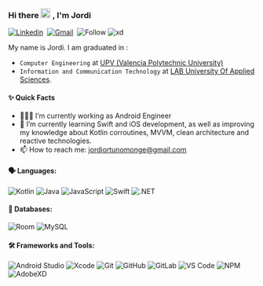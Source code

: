 ### Hi there <img src="https://media.giphy.com/media/hvRJCLFzcasrR4ia7z/giphy.gif" width="20px"> , I'm Jordi



[![Linkedin](https://img.shields.io/badge/-LinkedIn-blue?style=flat&logo=Linkedin&logoColor=white&link=https://es.linkedin.com/in/jordi-ortu%C3%B1o-monge-083b5219b)](https://es.linkedin.com/in/jordi-ortu%C3%B1o-monge-083b5219b)&nbsp;
[![Gmail](https://img.shields.io/badge/-Gmail-c14438?style=flat&logo=Gmail&logoColor=white&link=mailto:ormonjordi@gmail.com)](mailto:ormonjordi@gmail.com)&nbsp;
![Follow](https://img.shields.io/github/followers/jorormon?style=social)
![xd](https://komarev.com/ghpvc/?username=jorormon)

My name is Jordi. I am graduated in :
* `Computer Engineering` at [UPV (Valencia Polytechnic University)](http://www.upv.es/)
* `Information and Communication Technology` at [LAB University Of Applied Sciences](https://www.lab.fi/en).


#### ✨ Quick Facts

- 👨🏽‍💻 I’m currently working as Android Engineer
- 🌱 I’m currently learning Swift and iOS development, as well as improving my knowledge about Kotlin corroutines, MVVM, clean architecture and reactive technologies. 
- 📫 How to reach me: jordiortunomonge@gmail.com

#### 🗣️ Languages:

![Kotlin](https://img.shields.io/badge/-Kotlin-black?style=flat-square&logo=kotlin)
![Java](https://img.shields.io/badge/-Java-black?style=flat-square&logo=java)
![JavaScript](https://img.shields.io/badge/-JavaScript-black?style=flat-square&logo=javascript)
![Swift](https://img.shields.io/badge/-Swift-black?style=flat-square&logo=swift)
![.NET](https://img.shields.io/badge/-.NET-black?style=flat-square&logo=dot-net)


#### 💾 Databases:
![Room](https://img.shields.io/badge/-Room-black?style=flat-square)
![MySQL](https://img.shields.io/badge/-MySQL-black?style=flat-square&logo=mysql)

#### 🛠️ Frameworks and Tools:
![Android Studio](https://img.shields.io/badge/-Android_Studio-black?style=flat-square&logo=android-studio)
![Xcode](https://img.shields.io/badge/-Xcode-black?style=flat-square&logo=xcode)
![Git](https://img.shields.io/badge/-Git-black?style=flat-square&logo=git)
![GitHub](https://img.shields.io/badge/-GitHub-black?style=flat-square&logo=github)
![GitLab](https://img.shields.io/badge/-GitLab-black?style=flat-square&logo=gitlab)
![VS Code](https://img.shields.io/badge/-VS_Code-black?style=flat-square&logo=visualstudiocode)
![NPM](https://img.shields.io/badge/-NPM-black?style=flat-square&logo=npm)
![AdobeXD](https://img.shields.io/badge/-Adobe_XD-black?style=flat-square&logo=adobexd)

<!--
**jorormon/jorormon** is a ✨ _special_ ✨ repository because its `README.md` (this file) appears on your GitHub profile.

Here are some ideas to get you started:

- 🔭 I’m currently working on ...
- 🌱 I’m currently learning ...
- 👯 I’m looking to collaborate on ...
- 🤔 I’m looking for help with ...
- 💬 Ask me about ...
- 📫 How to reach me: ...
- 😄 Pronouns: ...
- ⚡ Fun fact: ...
-->
